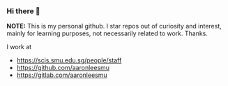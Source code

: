 ### Hi there 👋

**NOTE:** This is my personal github. I star repos out of curiosity and interest, mainly for learning purposes, not necessarily related to work. Thanks.

I work at

   - https://scis.smu.edu.sg/people/staff
   - https://github.com/aaronleesmu
   - https://gitlab.com/aaronleesmu

<!--
**aaronlks/aaronlks** is a ✨ _special_ ✨ repository because its `README.md` (this file) appears on your GitHub profile.

Here are some ideas to get you started:

- 🔭 I’m currently working on ...
- 🌱 I’m currently learning ...
- 👯 I’m looking to collaborate on ...
- 🤔 I’m looking for help with ...
- 💬 Ask me about ...
- 📫 How to reach me: ...
- 😄 Pronouns: ...
- ⚡ Fun fact: ...
-->
